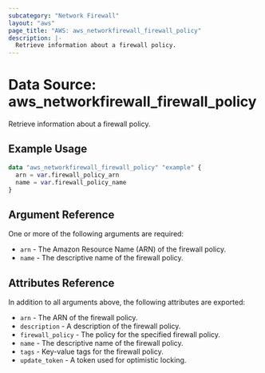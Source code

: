 ```yaml
---
subcategory: "Network Firewall"
layout: "aws"
page_title: "AWS: aws_networkfirewall_firewall_policy"
description: |-
  Retrieve information about a firewall policy.
---
```


# Data Source:  aws_networkfirewall_firewall_policy

Retrieve information about a firewall policy.

## Example Usage

```terraform
data "aws_networkfirewall_firewall_policy" "example" {
  arn = var.firewall_policy_arn
  name = var.firewall_policy_name
}
```

## Argument Reference
One or more of the following arguments are required:

* `arn` - The Amazon Resource Name (ARN) of the firewall policy. 
* `name` - The descriptive name of the firewall policy. 


## Attributes Reference

In addition to all arguments above, the following attributes are exported:

* `arn` - The ARN of the firewall policy.
* `description` - A description of the firewall policy.
* `firewall_policy` - The policy for the specified firewall policy.
* `name` - The descriptive name of the firewall policy.
* `tags` - Key-value tags for the firewall policy.
* `update_token` - A token used for optimistic locking.
